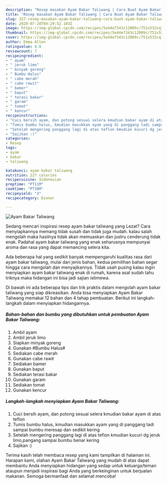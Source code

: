 ```yaml
---
description: "Resep masakan Ayam Bakar Taliwang | Cara Buat Ayam Bakar Taliwang Yang Enak dan Simpel"
title: "Resep masakan Ayam Bakar Taliwang | Cara Buat Ayam Bakar Taliwang Yang Enak dan Simpel"
slug: 327-resep-masakan-ayam-bakar-taliwang-cara-buat-ayam-bakar-taliwang-yang-enak-dan-simpel
date: 2020-07-28T04:29:52.103Z
image: https://img-global.cpcdn.com/recipes/5e44e7343c12009c/751x532cq70/ayam-bakar-taliwang-foto-resep-utama.jpg
thumbnail: https://img-global.cpcdn.com/recipes/5e44e7343c12009c/751x532cq70/ayam-bakar-taliwang-foto-resep-utama.jpg
cover: https://img-global.cpcdn.com/recipes/5e44e7343c12009c/751x532cq70/ayam-bakar-taliwang-foto-resep-utama.jpg
author: Emma Allen
ratingvalue: 4.8
reviewcount: 7
recipeingredient:
- " ayam"
- " jeruk limo"
- " minyak goreng"
- " Bumbu Halus"
- " cabe merah"
- " cabe rawit"
- " bamer"
- " baput"
- " terasi bakar"
- " garam"
- " tomat"
- " kencur"
recipeinstructions:
- "Cuci bersih ayam, dan potong sesuai selera kmudian bakar ayam di atas teflon"
- "Tumis bumbu halus, kmudian masukkan ayam yang di panggang tadi sampai bumbu meresap dan sedikit kering"
- "Setelah mengering panggang lagi di atas teflon kmudian kucuri dg jeruk limo,pangang sampai bumbu benar kering"
- "Sajikan :)"
categories:
- Resep
tags:
- ayam
- bakar
- taliwang

katakunci: ayam bakar taliwang 
nutrition: 227 calories
recipecuisine: Indonesian
preptime: "PT11M"
cooktime: "PT38M"
recipeyield: "3"
recipecategory: Dinner

---
```



![Ayam Bakar Taliwang](https://img-global.cpcdn.com/recipes/5e44e7343c12009c/751x532cq70/ayam-bakar-taliwang-foto-resep-utama.jpg)

Sedang mencari inspirasi resep ayam bakar taliwang yang Lezat? Cara menyiapkannya memang tidak susah dan tidak juga mudah. kalau salah mengolah maka hasilnya tidak akan memuaskan dan justru cenderung tidak enak. Padahal ayam bakar taliwang yang enak seharusnya mempunyai aroma dan rasa yang dapat memancing selera kita.



Ada beberapa hal yang sedikit banyak mempengaruhi kualitas rasa dari ayam bakar taliwang, mulai dari jenis bahan, kedua pemilihan bahan segar hingga cara mengolah dan menyajikannya. Tidak usah pusing kalau ingin menyiapkan ayam bakar taliwang enak di rumah, karena asal sudah tahu triknya maka hidangan ini bisa jadi sajian istimewa.


Di bawah ini ada beberapa tips dan trik praktis dalam mengolah ayam bakar taliwang yang siap dikreasikan. Anda bisa menyiapkan Ayam Bakar Taliwang memakai 12 bahan dan 4 tahap pembuatan. Berikut ini langkah-langkah dalam menyiapkan hidangannya.

<!--inarticleads1-->

##### Bahan-bahan dan bumbu yang dibutuhkan untuk pembuatan Ayam Bakar Taliwang:

1. Ambil  ayam
1. Ambil  jeruk limo
1. Siapkan  minyak goreng
1. Gunakan  #Bumbu Halus#
1. Sediakan  cabe merah
1. Gunakan  cabe rawit
1. Sediakan  bamer
1. Gunakan  baput
1. Sediakan  terasi bakar
1. Gunakan  garam
1. Sediakan  tomat
1. Gunakan  kencur




<!--inarticleads2-->

##### Langkah-langkah menyiapkan Ayam Bakar Taliwang:

1. Cuci bersih ayam, dan potong sesuai selera kmudian bakar ayam di atas teflon
1. Tumis bumbu halus, kmudian masukkan ayam yang di panggang tadi sampai bumbu meresap dan sedikit kering
1. Setelah mengering panggang lagi di atas teflon kmudian kucuri dg jeruk limo,pangang sampai bumbu benar kering
1. Sajikan :)




Terima kasih telah membaca resep yang kami tampilkan di halaman ini. Harapan kami, olahan Ayam Bakar Taliwang yang mudah di atas dapat membantu Anda menyiapkan hidangan yang sedap untuk keluarga/teman ataupun menjadi inspirasi bagi Anda yang berkeinginan untuk berjualan makanan. Semoga bermanfaat dan selamat mencoba!
